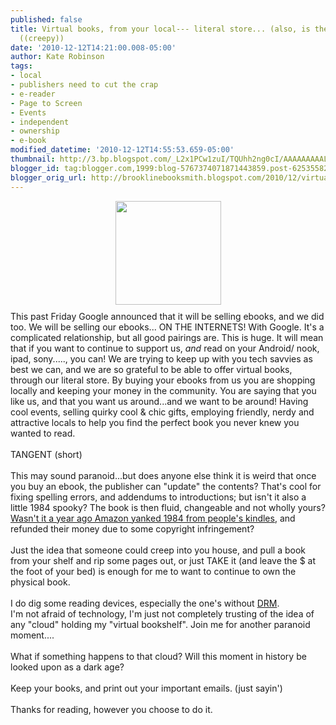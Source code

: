 ```yaml
---
published: false
title: Virtual books, from your local--- literal store... (also, is the ebook fluid?
  ((creepy))
date: '2010-12-12T14:21:00.008-05:00'
author: Kate Robinson
tags:
- local
- publishers need to cut the crap
- e-reader
- Page to Screen
- Events
- independent
- ownership
- e-book
modified_datetime: '2010-12-12T14:55:53.659-05:00'
thumbnail: http://3.bp.blogspot.com/_L2x1PCw1zuI/TQUhh2ng0cI/AAAAAAAAALw/FELOcSpXy68/s72-c/the%2Bfuture.bmp
blogger_id: tag:blogger.com,1999:blog-5767374071871443859.post-6253558252112289771
blogger_orig_url: http://brooklinebooksmith.blogspot.com/2010/12/virtual-books-from-your-local-literal.html
---
```


<a href="http://3.bp.blogspot.com/_L2x1PCw1zuI/TQUhh2ng0cI/AAAAAAAAALw/FELOcSpXy68/s1600/the%2Bfuture.bmp"><img style="TEXT-ALIGN: center; MARGIN: 0px auto 10px; WIDTH: 169px; DISPLAY: block; HEIGHT: 166px; CURSOR: hand" id="BLOGGER_PHOTO_ID_5549878981284647362" border="0" alt="" src="http://3.bp.blogspot.com/_L2x1PCw1zuI/TQUhh2ng0cI/AAAAAAAAALw/FELOcSpXy68/s400/the%2Bfuture.bmp" /></a>This past Friday Google announced that it will be selling ebooks, and we did too. We will be selling our ebooks... ON THE INTERNETS! With Google. It's a complicated relationship, but all good pairings are. This is huge. It will mean that if you want to continue to support us, <em>and </em>read on your Android/ nook, ipad, sony....., you can! We are trying to keep up with you tech savvies as best we can, and we are so grateful to be able to offer virtual books, through our literal store. By buying your ebooks from us you are shopping locally and keeping your money in the community. You are saying that you like us, and that you want us around...and we want to be around! Having cool events, selling quirky cool &amp; chic gifts, employing friendly, nerdy and attractive locals to help you find the perfect book you never knew you wanted to read.<br /><br />TANGENT (short)<br /><br />This may sound paranoid...but does anyone else think it is weird that once you buy an ebook, the publisher can "update" the contents? That's cool for fixing spelling errors, and addendums to introductions; but isn't it also a little 1984 spooky? The book is then fluid, changeable and not wholly yours? <a href="http://mediamemo.allthingsd.com/20090717/think-you-own-the-book-you-bought-for-your-kindle-you-dont-says-amazon/">Wasn't it a year ago Amazon yanked 1984 from people's kindles</a>, and refunded their money due to some copyright infringement?<br /><br />Just the idea that someone could creep into you house, and pull a book from your shelf and rip some pages out, or just TAKE it (and leave the $ at the foot of your bed) is enough for me to want to continue to own the physical book.<br /><br />I do dig some reading devices, especially the one's without <a href="http://www.defectivebydesign.org/">DRM</a>.<br />I'm not afraid of technology, I'm just not completely trusting of the idea of any "cloud" holding my "virtual bookshelf". Join me for another paranoid moment....<br /><br />What if something happens to that cloud? Will this moment in history be looked upon as a dark age?<br /><br />Keep your books, and print out your important emails. (just sayin')<br /><br />Thanks for reading, however you choose to do it.<br /><p align="left"><a href="http://4.bp.blogspot.com/_L2x1PCw1zuI/TQUhYYdDBZI/AAAAAAAAALo/CQ_zhKFbDV0/s1600/the%2Bfuture.bmp"></a></p><br /><br /><p align="left"><a href="http://4.bp.blogspot.com/_L2x1PCw1zuI/TQUhYYdDBZI/AAAAAAAAALo/CQ_zhKFbDV0/s1600/the%2Bfuture.bmp"></a> </p>